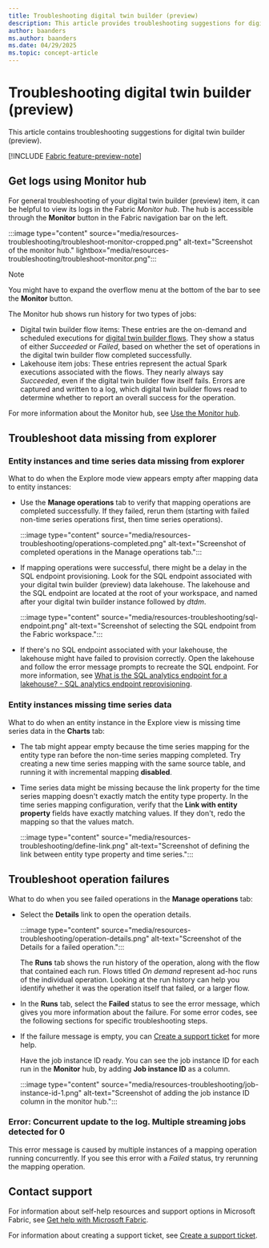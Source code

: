 ```yaml
---
title: Troubleshooting digital twin builder (preview)
description: This article provides troubleshooting suggestions for digital twin builder (preview).
author: baanders
ms.author: baanders
ms.date: 04/29/2025
ms.topic: concept-article
---
```


# Troubleshooting digital twin builder (preview)

This article contains troubleshooting suggestions for digital twin builder (preview).

[!INCLUDE [Fabric feature-preview-note](../../includes/feature-preview-note.md)]

## Get logs using Monitor hub

For general troubleshooting of your digital twin builder (preview) item, it can be helpful to view its logs in the Fabric *Monitor hub*. The hub is accessible through the **Monitor** button in the Fabric navigation bar on the left.

:::image type="content" source="media/resources-troubleshooting/troubleshoot-monitor-cropped.png" alt-text="Screenshot of the monitor hub." lightbox="media/resources-troubleshooting/troubleshoot-monitor.png":::

>[!NOTE]
>You might have to expand the overflow menu at the bottom of the bar to see the **Monitor** button.

The Monitor hub shows run history for two types of jobs:
* Digital twin builder flow items: These entries are the on-demand and scheduled executions for [digital twin builder flows](concept-flows.md). They show a status of either *Succeeded* or *Failed*, based on whether the set of operations in the digital twin builder flow completed successfully. 
* Lakehouse item jobs: These entries represent the actual Spark executions associated with the flows. They nearly always say *Succeeded*, even if the digital twin builder flow itself fails. Errors are captured and written to a log, which digital twin builder flows read to determine whether to report an overall success for the operation.

For more information about the Monitor hub, see [Use the Monitor hub](../../admin/monitoring-hub.md).

## Troubleshoot data missing from explorer

### Entity instances and time series data missing from explorer

What to do when the Explore mode view appears empty after mapping data to entity instances:
* Use the **Manage operations** tab to verify that mapping operations are completed successfully. If they failed, rerun them (starting with failed non-time series operations first, then time series operations).

    :::image type="content" source="media/resources-troubleshooting/operations-completed.png" alt-text="Screenshot of completed operations in the Manage operations tab.":::

* If mapping operations were successful, there might be a delay in the SQL endpoint provisioning. Look for the SQL endpoint associated with your digital twin builder (preview) data lakehouse. The lakehouse and the SQL endpoint are located at the root of your workspace, and named after your digital twin builder instance followed by *dtdm*.

    :::image type="content" source="media/resources-troubleshooting/sql-endpoint.png" alt-text="Screenshot of selecting the SQL endpoint from the Fabric workspace.":::

* If there's no SQL endpoint associated with your lakehouse, the lakehouse might have failed to provision correctly. Open the lakehouse and follow the error message prompts to recreate the SQL endpoint. For more information, see [What is the SQL analytics endpoint for a lakehouse? - SQL analytics endpoint reprovisioning](../../data-engineering/lakehouse-sql-analytics-endpoint.md#sql-analytics-endpoint-reprovisioning).

### Entity instances missing time series data

What to do when an entity instance in the Explore view is missing time series data in the **Charts** tab:
* The tab might appear empty because the time series mapping for the entity type ran before the non-time series mapping completed. Try creating a new time series mapping with the same source table, and running it with incremental mapping **disabled**.
* Time series data might be missing because the link property for the time series mapping doesn't exactly match the entity type property. In the time series mapping configuration, verify that the **Link with entity property** fields have exactly matching values. If they don't, redo the mapping so that the values match.

    :::image type="content" source="media/resources-troubleshooting/define-link.png" alt-text="Screenshot of defining the link between entity type property and time series.":::

## Troubleshoot operation failures

What to do when you see failed operations in the **Manage operations** tab:
* Select the **Details** link to open the operation details.

    :::image type="content" source="media/resources-troubleshooting/operation-details.png" alt-text="Screenshot of the Details for a failed operation.":::

    The **Runs** tab shows the run history of the operation, along with the flow that contained each run. Flows titled *On demand* represent ad-hoc runs of the individual operation. Looking at the run history can help you identify whether it was the operation itself that failed, or a larger flow.
* In the **Runs** tab, select the **Failed** status to see the error message, which gives you more information about the failure. For some error codes, see the following sections for specific troubleshooting steps. 
* If the failure message is empty, you can [Create a support ticket](/power-bi/support/create-support-ticket) for more help. 

    Have the job instance ID ready. You can see the job instance ID for each run in the **Monitor** hub, by adding **Job instance ID** as a column.

    :::image type="content" source="media/resources-troubleshooting/job-instance-id-1.png" alt-text="Screenshot of adding the job instance ID column in the monitor hub.":::

### Error: Concurrent update to the log. Multiple streaming jobs detected for 0

This error message is caused by multiple instances of a mapping operation running concurrently. If you see this error with a *Failed* status, try rerunning the mapping operation.

## Contact support

For information about self-help resources and support options in Microsoft Fabric, see [Get help with Microsoft Fabric](/power-bi/support/service-support-options).

For information about creating a support ticket, see [Create a support ticket](/power-bi/support/create-support-ticket).